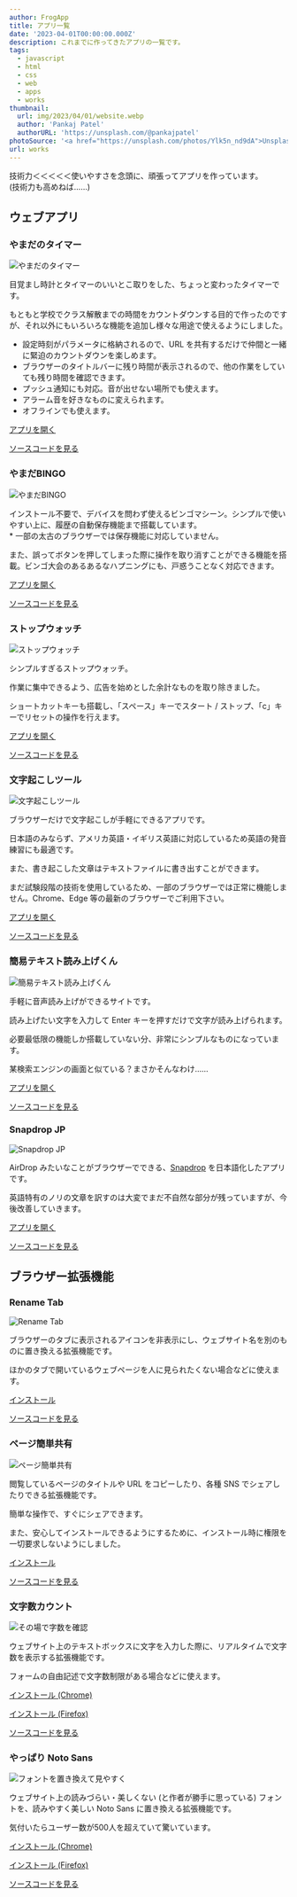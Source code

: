```yaml
---
author: FrogApp
title: アプリ一覧
date: '2023-04-01T00:00:00.000Z'
description: これまでに作ってきたアプリの一覧です。
tags:
  - javascript
  - html
  - css
  - web
  - apps
  - works
thumbnail:
  url: img/2023/04/01/website.webp
  author: 'Pankaj Patel'
  authorURL: 'https://unsplash.com/@pankajpatel'
photoSource: '<a href="https://unsplash.com/photos/Ylk5n_nd9dA">Unsplash</a>'
url: works
---
```


技術力＜＜＜＜＜使いやすさを念頭に、頑張ってアプリを作っています。\
(技術力も高めねば……)

## ウェブアプリ

### やまだのタイマー

![やまだのタイマー](/img/works/timer.webp)

目覚まし時計とタイマーのいいとこ取りをした、ちょっと変わったタイマーです。

もともと学校でクラス解散までの時間をカウントダウンする目的で作ったのですが、それ以外にもいろいろな機能を追加し様々な用途で使えるようにしました。

* 設定時刻がパラメータに格納されるので、URL を共有するだけで仲間と一緒に緊迫のカウントダウンを楽しめます。
* ブラウザーのタイトルバーに残り時間が表示されるので、他の作業をしていても残り時間を確認できます。
* プッシュ通知にも対応。音が出せない場所でも使えます。
* アラーム音を好きなものに変えられます。
* オフラインでも使えます。

[アプリを開く](https://timer.frogapp.net)

[ソースコードを見る](https://github.com/r-40021/countdown-timer)

### やまだBINGO

![やまだBINGO](/img/works/bingo.webp)

インストール不要で、デバイスを問わず使えるビンゴマシーン。シンプルで使いやすい上に、履歴の自動保存機能まで搭載しています。\
\* 一部の太古のブラウザーでは保存機能に対応していません。

また、誤ってボタンを押してしまった際に操作を取り消すことができる機能を搭載。ビンゴ大会のあるあるなハプニングにも、戸惑うことなく対応できます。

[アプリを開く](https://bingo.frogapp.net/)

[ソースコードを見る](https://github.com/r-40021/bingo)

### ストップウォッチ

![ストップウォッチ](/img/works/stopwatch.webp)

シンプルすぎるストップウォッチ。

作業に集中できるよう、広告を始めとした余計なものを取り除きました。

ショートカットキーも搭載し、「スペース」キーでスタート / ストップ、「c」キーでリセットの操作を行えます。

[アプリを開く](https://stopwatch.frogapp.net/)

[ソースコードを見る](https://github.com/r-40021/stopwatch/)

### 文字起こしツール

![文字起こしツール](/img/works/speech.webp)

ブラウザーだけで文字起こしが手軽にできるアプリです。

日本語のみならず、アメリカ英語・イギリス英語に対応しているため英語の発音練習にも最適です。

また、書き起こした文章はテキストファイルに書き出すことができます。

まだ試験段階の技術を使用しているため、一部のブラウザーでは正常に機能しません。Chrome、Edge 等の最新のブラウザーでご利用下さい。

[アプリを開く](https://speech.frogapp.net/)

[ソースコードを見る](https://github.com/r-40021/web-speech-api)

### 簡易テキスト読み上げくん

![簡易テキスト読み上げくん](/img/works/read.webp)

手軽に音声読み上げができるサイトです。

読み上げたい文字を入力して Enter キーを押すだけで文字が読み上げられます。

必要最低限の機能しか搭載していない分、非常にシンプルなものになっています。

某検索エンジンの画面と似ている？まさかそんなわけ……

[アプリを開く](https://read.frogapp.net/)

[ソースコードを見る](https://github.com/r-40021/read-text)

### Snapdrop JP

![Snapdrop JP](/img/works/snapdrop-jp.webp)

AirDrop みたいなことがブラウザーでできる、[Snapdrop](https://snapdrop.net/) を日本語化したアプリです。

英語特有のノリの文章を訳すのは大変でまだ不自然な部分が残っていますが、今後改善していきます。

[アプリを開く](https://share.frogapp.net/)

[ソースコードを見る](https://github.com/r-40021/snapdrop-jp)

## ブラウザー拡張機能

### Rename Tab

![Rename Tab](/img/works/rename-tab.png)

ブラウザーのタブに表示されるアイコンを非表示にし、ウェブサイト名を別のものに置き換える拡張機能です。

ほかのタブで開いているウェブページを人に見られたくない場合などに使えます。

[インストール](https://chrome.google.com/webstore/detail/rename-tab/nbpkdabdmbefnemcjehinaeklgmngdoo)

[ソースコードを見る](https://github.com/r-40021/rename_tab)

### ページ簡単共有

![ページ簡単共有](/img/works/share.png)

閲覧しているページのタイトルや URL をコピーしたり、各種 SNS でシェアしたりできる拡張機能です。

簡単な操作で、すぐにシェアできます。

また、安心してインストールできるようにするために、インストール時に権限を一切要求しないようにしました。

[インストール](https://chrome.google.com/webstore/detail/easy-page-sharing/eoccdpbaigkllhflcgidhpcedgmlckkp)

[ソースコードを見る](https://github.com/r-40021/copy_title-URL)

### 文字数カウント

![その場で字数を確認](/img/works/count-character.jpg)

ウェブサイト上のテキストボックスに文字を入力した際に、リアルタイムで文字数を表示する拡張機能です。

フォームの自由記述で文字数制限がある場合などに使えます。

[インストール (Chrome)](https://chrome.google.com/webstore/detail/%E6%96%87%E5%AD%97%E6%95%B0%E3%82%AB%E3%82%A6%E3%83%B3%E3%83%88/bhfihcmmnnagikobmgakbjliddjmfgmd)

[インストール (Firefox)](https://addons.mozilla.org/ja/firefox/addon/count-character/)

[ソースコードを見る](https://github.com/r-40021/count-character)

### やっぱり Noto Sans

![フォントを置き換えて見やすく](/img/works/replace-font.jpg)

ウェブサイト上の読みづらい・美しくない (と作者が勝手に思っている) フォントを、読みやすく美しい Noto Sans に置き換える拡張機能です。

気付いたらユーザー数が500人を超えていて驚いています。

[インストール (Chrome)](https://chrome.google.com/webstore/detail/oecglhldbofcklanmhckefiflhfhabdd)

[インストール (Firefox)](https://addons.mozilla.org/ja/firefox/addon/replace-with-noto/)

[ソースコードを見る](https://github.com/r-40021/replace-font)
